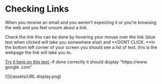 # Checking Links

When you receive an email and you weren't expecting it or you're browsing the web and you feel unsure about a link.

Check the link this can be done by hovering your mouse over the link \(blue text when clicked will take you somewhere else\) and **DONT CLICK. **In the bottom left corner of your screen you should see a list of text, this is the webpage the link will take you to.

[Try it here on this text ](https://www.google.com)-if done correctly it should display "https://www. google .com"

![](/assets/URL display.png)

